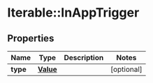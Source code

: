 # Iterable::InAppTrigger

## Properties
Name | Type | Description | Notes
------------ | ------------- | ------------- | -------------
**type** | [**Value**](Value.md) |  | [optional] 

